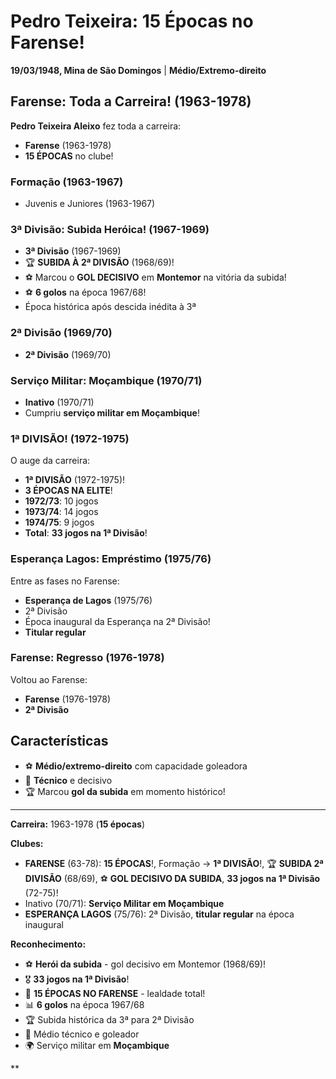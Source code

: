 # Pedro Teixeira: 15 Épocas no Farense!

**19/03/1948, Mina de São Domingos** | **Médio/Extremo-direito**

## Farense: Toda a Carreira! (1963-1978)

**Pedro Teixeira Aleixo** fez toda a carreira:
- **Farense** (1963-1978)
- **15 ÉPOCAS** no clube!

### Formação (1963-1967)

- Juvenis e Juniores (1963-1967)

### 3ª Divisão: Subida Heróica! (1967-1969)

- **3ª Divisão** (1967-1969)
- 🏆 **SUBIDA À 2ª DIVISÃO** (1968/69)!
- ⚽ Marcou o **GOL DECISIVO** em **Montemor** na vitória da subida!
- ⚽ **6 golos** na época 1967/68!
- Época histórica após descida inédita à 3ª

### 2ª Divisão (1969/70)

- **2ª Divisão** (1969/70)

### Serviço Militar: Moçambique (1970/71)

- **Inativo** (1970/71)
- Cumpriu **serviço militar em Moçambique**!

### 1ª DIVISÃO! (1972-1975)

O auge da carreira:
- **1ª DIVISÃO** (1972-1975)!
- **3 ÉPOCAS NA ELITE**!
- **1972/73**: 10 jogos
- **1973/74**: 14 jogos
- **1974/75**: 9 jogos
- **Total**: **33 jogos na 1ª Divisão**!

### Esperança Lagos: Empréstimo (1975/76)

Entre as fases no Farense:
- **Esperança de Lagos** (1975/76)
- 2ª Divisão
- Época inaugural da Esperança na 2ª Divisão!
- **Titular regular**

### Farense: Regresso (1976-1978)

Voltou ao Farense:
- **Farense** (1976-1978)
- **2ª Divisão**

## Características

- ⚽ **Médio/extremo-direito** com capacidade goleadora
- 🎯 **Técnico** e decisivo
- 🏆 Marcou **gol da subida** em momento histórico!

---

**Carreira:** 1963-1978 (**15 épocas**)

**Clubes:**
- **FARENSE** (63-78): **15 ÉPOCAS**!, Formação → **1ª DIVISÃO**!, 🏆 **SUBIDA 2ª DIVISÃO** (68/69), ⚽ **GOL DECISIVO DA SUBIDA**, **33 jogos na 1ª Divisão** (72-75)!
- Inativo (70/71): **Serviço Militar em Moçambique**
- **ESPERANÇA LAGOS** (75/76): 2ª Divisão, **titular regular** na época inaugural

**Reconhecimento:**
- ⚽ **Herói da subida** - gol decisivo em Montemor (1968/69)!
- 🎖️ **33 jogos na 1ª Divisão**!
- 🦁 **15 ÉPOCAS NO FARENSE** - lealdade total!
- 📊 **6 golos** na época 1967/68
- 🏆 Subida histórica da 3ª para 2ª Divisão
- 🎯 Médio técnico e goleador
- 🌍 Serviço militar em **Moçambique**

**